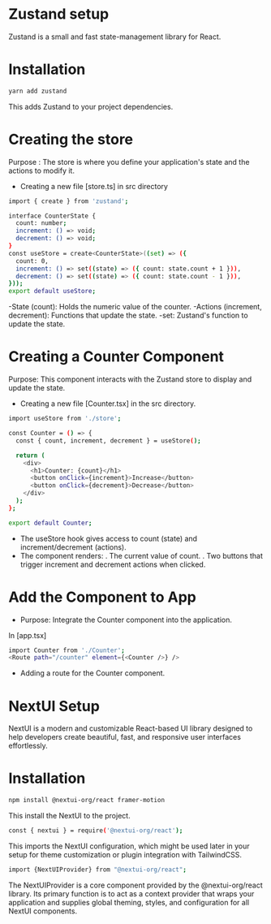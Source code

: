 # Zustand setup

Zustand is a small and fast state-management library for React.

# Installation

```sh
yarn add zustand
```

This adds Zustand to your project dependencies.

# Creating the store

Purpose : The store is where you define your application's state and the actions to modify it.

- Creating a new file [store.ts] in src directory

```sh
import { create } from 'zustand';

interface CounterState {
  count: number;
  increment: () => void;
  decrement: () => void;
}
const useStore = create<CounterState>((set) => ({
  count: 0,
  increment: () => set((state) => ({ count: state.count + 1 })),
  decrement: () => set((state) => ({ count: state.count - 1 })),
}));
export default useStore;
```

-State (count): Holds the numeric value of the counter.
-Actions (increment, decrement): Functions that update the state.
-set: Zustand's function to update the state.

# Creating a Counter Component

Purpose: This component interacts with the Zustand store to display and update the state.

- Creating a new file [Counter.tsx] in the src directory.

```sh
import useStore from './store';

const Counter = () => {
  const { count, increment, decrement } = useStore();

  return (
    <div>
      <h1>Counter: {count}</h1>
      <button onClick={increment}>Increase</button>
      <button onClick={decrement}>Decrease</button>
    </div>
  );
};

export default Counter;
```

- The useStore hook gives access to count (state) and increment/decrement (actions).
- The component renders:
  . The current value of count.
  . Two buttons that trigger increment and decrement actions when clicked.

# Add the Component to App

- Purpose: Integrate the Counter component into the application.

In [app.tsx]

```sh
import Counter from './Counter';
<Route path="/counter" element={<Counter />} />
```

- Adding a route for the Counter component.

# NextUI Setup

NextUI is a modern and customizable React-based UI library designed to help developers create beautiful, fast, and responsive user interfaces effortlessly.

# Installation

```sh
npm install @nextui-org/react framer-motion
```
This install the NextUI to the project.

```sh
const { nextui } = require('@nextui-org/react');
```
This imports the NextUI configuration, which might be used later in your setup for theme customization or plugin integration with TailwindCSS.

```sh
import {NextUIProvider} from "@nextui-org/react";
```
The NextUIProvider is a core component provided by the @nextui-org/react library. Its primary function is to act as a context provider that wraps your application and supplies global theming, styles, and configuration for all NextUI components.
